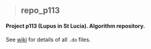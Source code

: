 > ## repo_p113
#### Project p113 (Lupus in St Lucia). Algorithm repository.

See [wiki](https://github.com/UWI-DataGroup/repo_p113/wiki) for details of all `.do` files.
